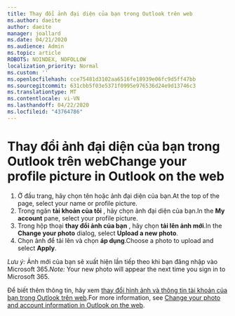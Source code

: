 ```yaml
---
title: Thay đổi ảnh đại diện của bạn trong Outlook trên web
ms.author: daeite
author: daeite
manager: joallard
ms.date: 04/21/2020
ms.audience: Admin
ms.topic: article
ROBOTS: NOINDEX, NOFOLLOW
localization_priority: Normal
ms.custom: ''
ms.openlocfilehash: cce75481d3102aa6516fe18939e06fc9d5ff47bb
ms.sourcegitcommit: 631cbb5f03e5371f0995e976536d24e9d13746c3
ms.translationtype: MT
ms.contentlocale: vi-VN
ms.lasthandoff: 04/22/2020
ms.locfileid: "43764786"
---
```

# <a name="change-your-profile-picture-in-outlook-on-the-web"></a><span data-ttu-id="7d96a-102">Thay đổi ảnh đại diện của bạn trong Outlook trên web</span><span class="sxs-lookup"><span data-stu-id="7d96a-102">Change your profile picture in Outlook on the web</span></span>

1. <span data-ttu-id="7d96a-103">Ở đầu trang, hãy chọn tên hoặc ảnh đại diện của bạn.</span><span class="sxs-lookup"><span data-stu-id="7d96a-103">At the top of the page, select your name or profile picture.</span></span>
1. <span data-ttu-id="7d96a-104">Trong ngăn **tài khoản của tôi** , hãy chọn ảnh đại diện của bạn.</span><span class="sxs-lookup"><span data-stu-id="7d96a-104">In the **My account** pane, select your profile picture.</span></span>
1. <span data-ttu-id="7d96a-105">Trong hộp thoại **thay đổi ảnh của bạn** , hãy chọn **tải lên ảnh mới**.</span><span class="sxs-lookup"><span data-stu-id="7d96a-105">In the **Change your photo** dialog, select **Upload a new photo**.</span></span>
1. <span data-ttu-id="7d96a-106">Chọn ảnh để tải lên và chọn **áp dụng**.</span><span class="sxs-lookup"><span data-stu-id="7d96a-106">Choose a photo to upload and select **Apply**.</span></span>

<span data-ttu-id="7d96a-107">*Lưu ý:* Ảnh mới của bạn sẽ xuất hiện lần tiếp theo khi bạn đăng nhập vào Microsoft 365.</span><span class="sxs-lookup"><span data-stu-id="7d96a-107">*Note:* Your new photo will appear the next time you sign in to Microsoft 365.</span></span>

<span data-ttu-id="7d96a-108">Để biết thêm thông tin, hãy xem [thay đổi hình ảnh và thông tin tài khoản của bạn trong Outlook trên web](https://support.office.com/article/b2dbb289-851d-4bed-93c3-3e136f5659ec).</span><span class="sxs-lookup"><span data-stu-id="7d96a-108">For more information, see [Change your photo and account information in Outlook on the web](https://support.office.com/article/b2dbb289-851d-4bed-93c3-3e136f5659ec).</span></span>